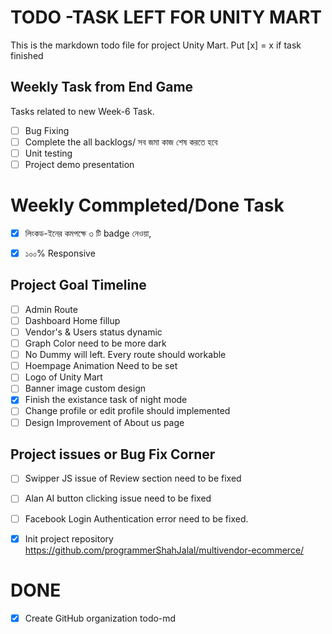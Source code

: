 # TODO -TASK LEFT FOR UNITY MART

This is the markdown todo file for project Unity Mart.
Put [x] = x if task finished

## Weekly Task from End Game

Tasks related to new Week-6 Task.

- [ ] Bug Fixing
- [ ] Complete the all backlogs/ সব জমা কাজ শেষ করতে হবে 
- [ ] Unit testing 
- [ ] Project demo presentation 

# Weekly Commpleted/Done Task
- [x] লিংকড-ইনের কমপক্ষে ৩ টি badge নেওয়া,
- [x] ১০০% Responsive 


## Project Goal Timeline
- [ ] Admin Route
- [ ] Dashboard Home fillup
- [ ] Vendor's & Users status dynamic
- [ ] Graph Color need to be more dark
- [ ] No Dummy will left. Every route should workable
- [ ] Hoempage Animation Need to be set
- [ ] Logo of Unity Mart
- [ ] Banner image custom design
- [x] Finish the existance task of night mode
- [ ] Change profile or edit profile should implemented
- [ ] Design Improvement of About us page

## Project issues or Bug Fix Corner
- [ ] Swipper JS issue of Review section need to be fixed
- [ ] Alan AI button clicking issue need to be fixed
- [ ] Facebook Login Authentication error need to be fixed.

- [x] Init project repository
      https://github.com/programmerShahJalal/multivendor-ecommerce/

# DONE

- [x] Create GitHub organization todo-md